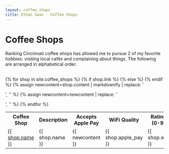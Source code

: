 ```yaml
---
layout: coffee_shops
title: Ethan Swan - Coffee Shops
---
```


# Coffee Shops

Ranking Cincinnati coffee shops has allowed me to pursue 2 of my favorite hobbies: visiting local cafés and complaining about things.
The following are arranged in alphabetical order.
<br><br>

<table>
<!--Headers-->
<tr>
<th>Coffee Shop</th>
<th>Description</th>
<th>Accepts Apple Pay</th>
<th>WiFi Quality</th>
<th>Rating (0-9)</th>
</tr>
<!--One row per coffee shop-->
{% for shop in site.coffee_shops %}
<tr>
    {% if shop.link %}
        <td><a href="{{ shop.link }}">{{ shop.name }}</a></td>
    {% else %}
        <td>{{ shop.name }}</td>
    {% endif %}
    <!--The content comes in with <p> tags that mess up formatting. Remove-->
    {% assign newcontent=shop.content | markdownify | replace: '<p>', '' %}
    {% assign newcontent=newcontent | replace: '</p>', '' %}
    <td>{{ newcontent }}</td>
    <td>{{ shop.apple_pay }}</td>
    <td>{{ shop.wifi }}</td>
    <td>{{ shop.rating }}</td>
</tr>
{% endfor %}
</table>
